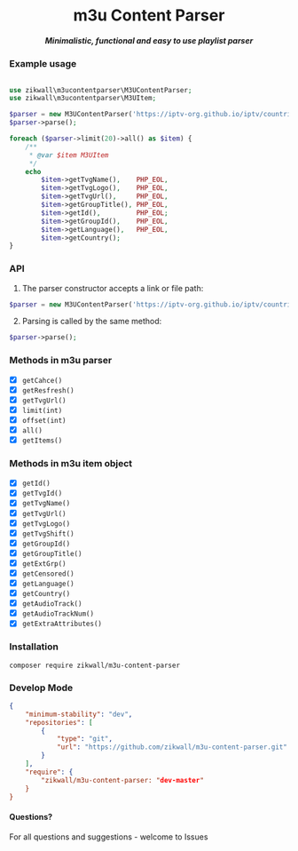 <div align="center">
    <h1>m3u Content Parser</h1>
    <h5>Minimalistic, functional and easy to use playlist parser</h5>
</div>

### Example usage

```php

use zikwall\m3ucontentparser\M3UContentParser;
use zikwall\m3ucontentparser\M3UItem;

$parser = new M3UContentParser('https://iptv-org.github.io/iptv/countries/ru.m3u');
$parser->parse();

foreach ($parser->limit(20)->all() as $item) {
    /**
     * @var $item M3UItem
     */
    echo
        $item->getTvgName(),    PHP_EOL,
        $item->getTvgLogo(),    PHP_EOL,
        $item->getTvgUrl(),     PHP_EOL,
        $item->getGroupTitle(), PHP_EOL,
        $item->getId(),         PHP_EOL;
        $item->getGroupId(),    PHP_EOL,
        $item->getLanguage(),   PHP_EOL,
        $item->getCountry();
}

```

### API

1. The parser constructor accepts a link or file path:
```php
$parser = new M3UContentParser('https://iptv-org.github.io/iptv/countries/ru.m3u');
```

2. Parsing is called by the same method:
```php
$parser->parse();
```

### Methods in m3u parser

- [x] `getCahce()`
- [x] `getResfresh()`
- [x] `getTvgUrl()`
- [x] `limit(int)`
- [x] `offset(int)`
- [x] `all()`
- [x] `getItems()`

### Methods in m3u item object

- [x] `getId()`
- [x] `getTvgId()`
- [x] `getTvgName()`
- [x] `getTvgUrl()`
- [x] `getTvgLogo()`
- [x] `getTvgShift()`
- [x] `getGroupId()`
- [x] `getGroupTitle()`
- [x] `getExtGrp()`
- [x] `getCensored()`
- [x] `getLanguage()`
- [x] `getCountry()`
- [x] `getAudioTrack()`
- [x] `getAudioTrackNum()`
- [x] `getExtraAttributes()`

### Installation

`composer require zikwall/m3u-content-parser`

### Develop Mode

```json
{
    "minimum-stability": "dev",
    "repositories": [
        {
            "type": "git",
            "url": "https://github.com/zikwall/m3u-content-parser.git"
        }
    ],
    "require": {
        "zikwall/m3u-content-parser: "dev-master"
    }
}
```

#### Questions?

For all questions and suggestions - welcome to Issues

